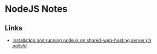 # NodeJS Notes

## Links

  - [Installation and running node.js on shared-web-hosting server *(in polish)*](https://www.smarthost.pl/instalacja-i-uruchomienie-nodejs-na-koncie-hostingowym-smarthost)
